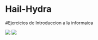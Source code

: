 # Hail-Hydra
#Ejercicios de Introduccion a la informaica

<IMG center SRC="//http://25.media.tumblr.com/98db1d3550cf512108169940c1763061/tumblr_n3qpi6vksT1qe3p9bo1_500.gif//">
<IMG center SRC="http://vignette1.wikia.nocookie.net/marvelcinematicuniverse/images/a/a9/Barbershop_HYDRA_logo.png/revision/20160331173922">
